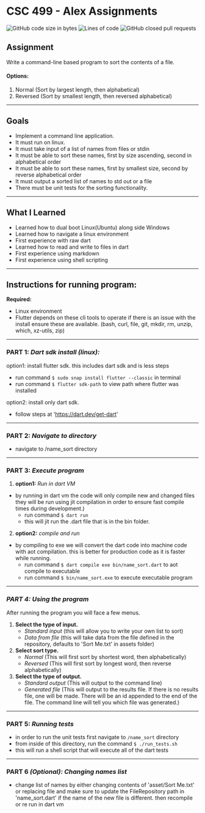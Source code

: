 # CSC 499 - Alex Assignments
![GitHub code size in bytes](https://img.shields.io/github/languages/code-size/micahmeadows/name_sort)
![Lines of code](https://img.shields.io/tokei/lines/github/micahmeadows/name_sort)
![GitHub closed pull requests](https://img.shields.io/github/issues-pr-closed/micahmeadows/name_sort)

## Assignment
Write a command-line based program to sort the contents of a file.

#### __Options:__
1. Normal (Sort by largest length, then alphabetical)
2. Reversed (Sort by smallest length, then reversed alphabetical)

---

## Goals
- Implement a command line application.
- It must run on linux.
- It must take input of a list of names from files or stdin
- It must be able to sort these names, first by size ascending, second in alphabetical order
- It must be able to sort these names, first by smallest size, second by reverse alphabetical order
- It must output a sorted list of names to std out or a file
- There must be unit tests for the sorting functionality.

---

## What I Learned
 - Learned how to dual boot Linux(Ubuntu) along side Windows
 - Learned how to navigate a linux environment
 - First experience with raw dart
 - Learned how to read and write to files in dart
 - First experience using markdown
 - First experience using shell scripting

 ---

## Instructions for running program:

 __Required:__
  - Linux environment
  - Flutter depends on these cli tools to operate if there is an issue
     with the install ensure these are available.
     (bash, curl, file, git, mkdir, rm, unzip, which, xz-utils, zip)

---

### __PART 1:__ _Dart sdk install (linux):_
 option1: install flutter sdk. this includes dart sdk and is less steps
  - run command `$ sudo snap install flutter --classic` in terminal 
  - run command `$ flutter sdk-path` to view path where flutter was installed

 option2: install only dart sdk.
  - follow steps at 'https://dart.dev/get-dart'

---

### __PART 2:__ _Navigate to directory_
 - navigate to /name_sort directory

---

### __PART 3:__ _Execute program_ 
1. __option1:__ _Run in dart VM_
  * by running in dart vm the code will only compile new and changed files
    they will be run using jit compilation in order to ensure fast compile 
    times during development.)
    - run command `$ dart run`
    - this will jit run the .dart file that is in the bin folder.

2. __option2:__ _compile and run_
  * by compiling to exe we will convert the dart code into machine code with
    aot compilation. this is better for production code as it is faster while
    running.
    - run command `$ dart compile exe bin/name_sort.dart` to aot compile to executable
    - run command `$ bin/name_sort.exe` to execute executable program 

---

### ___PART 4:__ Using the program_
After running the program you will face a few menus.
1. __Select the type of input.__
   * _Standard input_ (this will allow you to write your own list to sort)
   * _Data from file_ (this will take data from the file defined in the repository, defaults to 'Sort Me.txt' in assets folder)
2. __Select sort type.__
   * _Normal_ (This will first sort by shortest word, then alphabetically)
   * _Reversed_ (This will first sort by longest word, then reverse alphabetically)
3. __Select the type of output.__
   * _Standard output_ (This will output to the command line)
   * _Generated file_ (This will output to the results file. If there is no results file, one will be made. There will be an id appended to the end of the file. The command line will tell you which file was generated.)

---

### __PART 5:__ _Running tests_
- in order to run the unit tests first navigate to `/name_sort` directory
- from inside of this directory, run the command `$ ./run_tests.sh`
- this will run a shell script that will execute all of the dart tests

---

### __PART 6__ ___(Optional):__ Changing names list_
 - change list of names by either changing contents of 'asset/Sort Me.txt'
   or replacing file and make sure to update the FileRepository path in 'name_sort.dart' 
   if the name of the new file is different. then recompile or re run in dart vm


